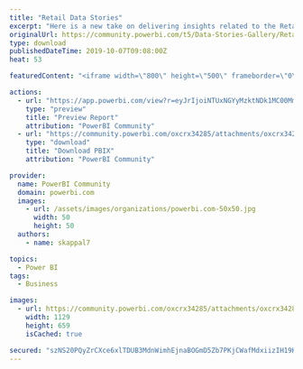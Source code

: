 ```yaml
---
title: "Retail Data Stories"
excerpt: "Here is a new take on delivering insights related to the Retail Industry, the base data taken for this dashboard is Obvience’s retail data (I have"
originalUrl: https://community.powerbi.com/t5/Data-Stories-Gallery/Retail-Data-Stories/m-p/811497
type: download
publishedDateTime: 2019-10-07T09:08:00Z
heat: 53

featuredContent: "<iframe width=\"800\" height=\"500\" frameborder=\"0\" src=\"https://app.powerbi.com/view?r=eyJrIjoiNTUxNGYyMzktNDk1MC00MmYyLWE2NWEtMGMxZDMwMjUxODdkIiwidCI6ImJiNDY2Y2JiLTYyMWMtNDkzYi04Mzc0LTZjOGYyNmRjNmExOCIsImMiOjEwfQ%3D%3D\"></iframe>"

actions:
  - url: "https://app.powerbi.com/view?r=eyJrIjoiNTUxNGYyMzktNDk1MC00MmYyLWE2NWEtMGMxZDMwMjUxODdkIiwidCI6ImJiNDY2Y2JiLTYyMWMtNDkzYi04Mzc0LTZjOGYyNmRjNmExOCIsImMiOjEwfQ%3D%3D"
    type: "preview"
    title: "Preview Report"
    attribution: "PowerBI Community"
  - url: "https://community.powerbi.com/oxcrx34285/attachments/oxcrx34285/DataStoriesGallery/3051/3/Retail%20Datastorytelling%20Demo.pbix"
    type: "download"
    title: "Download PBIX"
    attribution: "PowerBI Community"

provider:
  name: PowerBI Community
  domain: powerbi.com
  images:
    - url: /assets/images/organizations/powerbi.com-50x50.jpg
      width: 50
      height: 50
  authors:
    - name: skappal7

topics:
  - Power BI
tags:
  - Business

images:
  - url: https://community.powerbi.com/oxcrx34285/attachments/oxcrx34285/DataStoriesGallery/3051/2/Merchandise%20Analysis%20Synoptic%20Panel.png
    width: 1129
    height: 659
    isCached: true

secured: "szNS20PQyZrCXce6xlTDUB3MdnWimhEjnaBOGmD5Zb7PKjCWafMdxiizIH19KE7HknfNfusQyuADp6KVek1nZ8NcsUrKg7m1bJZYKx5RI7fP52HxVnVAN4DPcNZDakLuPEk7hvCtejLaIUj4HEgKHyeXm9Kp74xRA4YD+5Tvgd0hqoapMYR/O63RgeZL5ZG7jo+IZm6fAmUpsm2TKtAtK4i9xAK0nZqVvAeEwZXWcdn8qdcAbNY4h6FHfawZAXumIJ6dNE0imDVWW+x6etR+BPoWQOnXH8GrXPZeQ0uZeScGnJjbnMrPq/838Y9FNDGHtOCKqjhcL0WRXQq9/edbMdItP7qzmbr5otvw1blmN9QMTD80sybK7WmiICToRLE/VfELQLghQn4h4FR6wVjzGj9zy2yhqDixjdVOtsUcNyY=;PY+CYKfZKc2cnfmfHgie/Q=="
---
```


